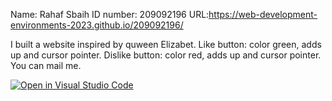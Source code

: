 Name: Rahaf Sbaih
ID number: 209092196
URL:https://web-development-environments-2023.github.io/209092196/

I built a website inspired by quween Elizabet. 
Like button: color green, adds up and cursor pointer.
Dislike button: color red, adds up and cursor pointer.
You can mail me.


[![Open in Visual Studio Code](https://classroom.github.com/assets/open-in-vscode-c66648af7eb3fe8bc4f294546bfd86ef473780cde1dea487d3c4ff354943c9ae.svg)](https://classroom.github.com/online_ide?assignment_repo_id=10622703&assignment_repo_type=AssignmentRepo)

